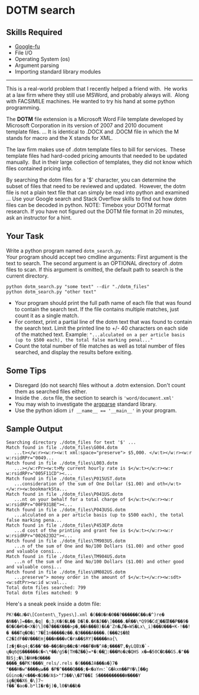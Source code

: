 # DOTM search

## Skills Required
 - [Google-fu](https://english.stackexchange.com/questions/19967/what-does-google-fu-mean)
 - File I/O
 - Operating System (os)
 - Argument parsing
 - Importing standard library modules
 
<hr>

This is a real-world problem that I recently helped a friend with.  He works at a law firm where they still use MSWord, and probably always will.  Along with FACSIMILE machines.  He wanted to try his hand at some python programming.

The **DOTM** file extension is a Microsoft Word File template developed by Microsoft Corporation in its version of 2007 and 2010 document template files. ... It is identical to .DOCX and .DOCM file in which the M stands for macro and the X stands for XML.

The law firm makes use of .dotm template files to bill for services.  These template files had hard-coded pricing amounts that needed to be updated manually.  But in their large collection of templates, they did not know which files contained pricing info.

By searching the dotm files for a '$' character, you can determine the subset of files that need to be reviewed and updated.  However, the dotm file is not a plain text file that can simply be read into python and examined ... Use your Google search and Stack Overflow skills to find out how dotm files can be decoded in python.  NOTE: Timebox your DOTM format research.  If you have not figured out the DOTM file format in 20 minutes, ask an instructor for a hint.

## Your Task
Write a python program named `dotm_search.py`.  
Your program should accept two cmdline arguments: First argument is the text to search. 
The second argument is an OPTIONAL directory of .dotm files to scan.  If this argument is omitted,
the default path to search is the current directory.
```
python dotm_search.py "some text" --dir "./dotm_files"
python dotm_search.py "other text"
```

- Your program should print the full path name of each file that was found to contain the search text.  If the file contains multiple matches, just count it as a single match.
- For context, print a partial line of the dotm text that was found to contain the search text.  Limit the printed line to +/- 40 characters on each side of the matched text.  Example: `"...alculated on a per article basis (up to $500 each), the total false marking penal..."`
- Count the total number of file matches as well as total number of files searched, and display the results before exiting.


## Some Tips
- Disregard (do not search) files without a .dotm extension.  Don't count them as searched files either.
- Inside the `.dotm` file, the section to search is `'word/document.xml'`
- You may wish to investigate the [argparse](https://docs.python.org/2/howto/argparse.html) standard library.
- Use the python idiom `if __name__ == '__main__'` in your program.

## Sample Output
```
Searching directory ./dotm_files for text '$' ...
Match found in file ./dotm_files\G004.dotm
   ...t></w:r><w:r><w:t xml:space="preserve"> $5,000. </w:t></w:r><w:r w:rsidRPr="0049...
Match found in file ./dotm_files\L003.dotm
   ...></w:rPr><w:t>My current hourly rate is $</w:t></w:r><w:r w:rsidRPr="005F11CD"><...
Match found in file ./dotm_files\P015UST.dotm
   ...consideration of the sum of One Dollar ($1.00) and oth</w:t></w:r><w:bookmarkSta...
Match found in file ./dotm_files\P041US.dotm
   ...nt on your behalf for a total charge of $</w:t></w:r><w:r w:rsidRPr="00F931BE"><...
Match found in file ./dotm_files\P043USG.dotm
   ...alculated on a per article basis (up to $500 each), the total false marking pena...
Match found in file ./dotm_files\P453EP.dotm
   ...d cost of the printing and grant fee is $</w:t></w:r><w:r w:rsidRPr="002623D2"><...
Match found in file ./dotm_files\TM903US.dotm
   ...n of the sum of One and No/100 Dollars ($1.00) and other good and valuable consi...
Match found in file ./dotm_files\TM904US.dotm
   ...n of the sum of One and No/100 Dollars ($1.00) and other good and valuable consi...
Match found in file ./dotm_files\UM082US.dotm
   ...preserve"> money order in the amount of $</w:t></w:r><w:sdt><w:sdtPr><w:id w:val...
Total dotm files searched: 799
Total dotm files matched: 9
```


Here's a sneak peek inside a dotm file:

```
PK!��Ǉ�4\[Content\_Types\].xml �(��U�n�0��?������C��u�^)re� �N��\]=��m,�q| �;3;K�ί�L�� D�l�.�K�J��\]����.�Ȓ��\*Q99�Cd׋��櫽��P��9� �O�G�#b�<X�)\]0�7���X���>p�,��k���B)�&�'Zn�ڲ�=WS�Lx\_i)���U���+K-!��!� ���Tq�O�i'7�Ȇ1n�����z��.�3����A����.(���2$�鲮C2�IdF��V���Emj���m���vC�rљ��$RY|�����ma{\[z�j�kq4;�5��'��~��$�Hp��z�!#��F�W�^A�;����Ͳ,�yLQBϪ�`-ų�q6@$������c�<\*��/gS�|TH�Z��}=*�:��򨄒:���Mo�z�QHS x�=�50C�Ե��GS.�"��䩣Sj;�\]�H#�d����  
�ܼ���_��PK!���N_rels/.rels �(����JA���a�}7�  
"���H�w"����w̤ھ�� �P�^����O֛���;�<�aYՠ؛`G�kxm��PY�\[��g  
Gΰino�/<���<�1��ⳆA$>"f3��\\�ȾT��I S����������W����Y  
ig�@��X6_�\]7~  
f��ˉ�ao�.b*lI�r�j)�,l0�%��b�  
```
